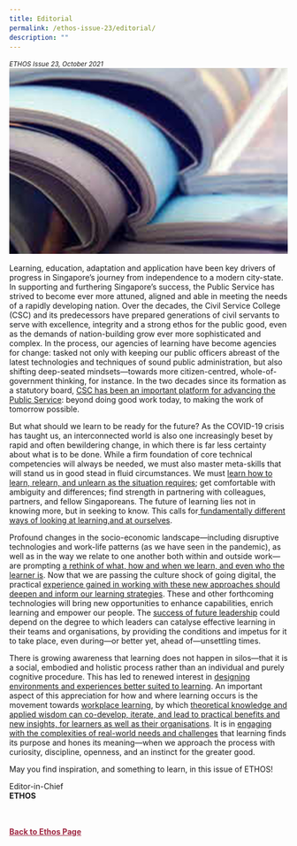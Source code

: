 ```yaml
---
title: Editorial
permalink: /ethos-issue-23/editorial/
description: ""
---
```

<style>

.back a
{
	color: #9f2943;
	font-weight: bold;
}

#banner img
{
	width:100%;
}
	
.author
{
border-bottom: 1px solid black;
margin-top:40px;
padding-bottom:30px;
border-top: 1px solid black;	

}

.author p {
	font-size: 0.9em;
	line-height:24px !important;
	}	

.break
{
   border-top: 1px solid  black;
   border-bottom: 1px solid black;
	 padding:20px;
	text-align:center;
	margin-top:50px;
}
	
.break1
{
font-family: Georgia;
	font-size:20px;
	font-style: italic;
	font-weight: bold;
}

.boxheader {
	color: white !important;
	}	

.containerbox {
	background-color: #B7C9E2;
	border-radius: 10px;
	padding: 5%;
	
	}	

li {
	font-size: 0.9em !important;
	
	}	

</style>

<em><small>ETHOS Issue 23, October 2021</small></em>
<img src="/images/Cropped_images/Ethos_Issue_23/editorial_landing.jpg">


  
<p>Learning, education, adaptation and  
application have been key drivers  
of progress in Singapore’s journey  
from independence to a modern city-state. In supporting and furthering  
Singapore’s success, the Public Service  
has strived to become ever more  
attuned, aligned and able in meeting the  
needs of a rapidly developing nation.  
Over the decades, the Civil Service  
College (CSC) and its predecessors  
have prepared generations of civil  
servants to serve with excellence,  
integrity and a strong ethos for the  
public good, even as the demands  
of nation-building grow ever more  
sophisticated and complex. In the  
process, our agencies of learning  
have become agencies for change:  
tasked not only with keeping our  
public officers abreast of the latest  
technologies and techniques of sound  
public administration, but also shifting  
deep-seated mindsets—towards more  
citizen-centred, whole-of-government  
thinking, for instance. In the two  
decades since its formation as a  
statutory board, <a href="../civil-service-college-preparing-the-public-service-for-the-future.html">CSC has been an important platform for advancing the Public Service</a>: beyond doing good  
work today, to making the work of  
tomorrow possible.</p>  
  
<p>But what should we learn to be ready  
for the future? As the COVID-19 crisis  
has taught us, an interconnected world  
is also one increasingly beset by rapid  
and often bewildering change, in which  
there is far less certainty about what  
is to be done. While a firm foundation  
of core technical competencies will  
always be needed, we must also  
master meta-skills that will stand us in  
good stead in fluid circumstances. We  
must <a href="../learning-for-the-future.html">learn how to learn, relearn, and unlearn as the situation requires</a>;  
get comfortable with ambiguity and  
differences; find strength in partnering  
with colleagues, partners, and fellow  
Singaporeans. The future of learning  
lies not in knowing more, but in seeking  
to know. This calls for<a href="../metaphors-mental-models-updating-our-language-for-public-sector-learning.html"> fundamentally different ways of looking at learning,and at ourselves</a>.</p>  
  
<p>Profound changes in the socio-economic  
landscape—including disruptive  
technologies and work-life patterns (as  
we have seen in the pandemic), as well  
as in the way we relate to one another  
both within and outside work—are  
prompting <a href="../the-future-of-learning-and-development-in-the-singapore-public-service.html">a rethink of what, how and when we learn, and even who the learner is</a>. Now that we are passing  
the culture shock of going digital, the  
practical <a href="../breaking-down-barriers-in-blended-learning.html">experience gained in working with these new approaches should deepen and inform our learning strategies</a>. These and other forthcoming  
technologies will bring new opportunities  
to enhance capabilities, enrich learning  
and empower our people.  
The <a href="../nurturing-future-leaders-adapting-leadership-development-approaches-to-a-changing-context.html">success of future leadership</a>&nbsp;could  
depend on the degree to which leaders  
can catalyse effective learning in their  
teams and organisations, by providing  
the conditions and impetus for it to take  
place, even during—or better yet, ahead  
of—unsettling times.</p>  
  
<p>There is growing awareness that  
learning does not happen in silos—that  
it is a social, embodied and holistic  
process rather than an individual and  
purely cognitive procedure. This has  
led to renewed interest in <a href="../engaging-hearts-and-minds-a-conversation-about-learning-experience-design.html">designing environments and experiences  
better&nbsp;suited to learning</a>. An important  
aspect of this appreciation for how and  
where learning occurs is the movement  
towards <a href="../employability-growth-and-resilience-through-workplace-learning.html">workplace learning</a>,  
by which <a href="../thinking-differently-about-workplace-learning.html">theoretical knowledge and applied wisdom can co-develop, iterate, and lead to practical benefits and new insights, for learners as well as their organisations</a>. It is  
in <a href="../horsemen-and-super-powers-learning-to-design-in-government.html">engaging with the complexities of real-world needs and challenges</a>&nbsp;that learning finds its purpose  
and hones its meaning—when we  
approach the process with curiosity,  
discipline, openness, and an instinct  
for the greater good.</p>  
  
<p>May you find inspiration, and something  
to learn, in this issue of ETHOS!</p>  
  
  
<p>Editor-in-Chief  
<br>  
<strong>ETHOS</strong></p>  
  




<br>
<br>	
<div class="back">
<a href="/ethos/">Back to Ethos Page</a>	
</div>